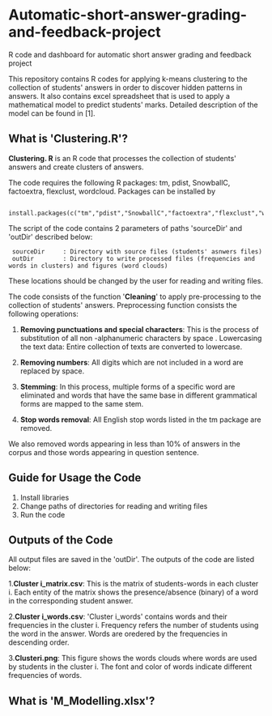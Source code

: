 # Automatic-short-answer-grading-and-feedback-project
R code and dashboard for automatic short answer grading and feedback project

This repository contains R codes for applying k-means clustering to the collection of students' answers in order to discover hidden patterns in answers.
It also contains excel spreadsheet that is used to apply a mathematical model to predict students' marks. Detailed description of the model can be found in [1]. 

## What is 'Clustering.R'?

**Clustering. R** is an R code that processes the collection of students' answers and create clusters of answers.  

The code requires the following R packages: tm, pdist, SnowballC, factoextra, flexclust, wordcloud. Packages can be installed by

     install.packages(c("tm","pdist","SnowballC","factoextra","flexclust","wordcloud"))

The script of the code contains 2 parameters of paths 'sourceDir' and 'outDir' described below:

     sourceDir     : Directory with source files (students' asnwers files)
     outDir        : Directory to write processed files (frequencies and words in clusters) and figures (word clouds)

These locations should be changed by the user for reading and writing files.

The code consists of the function '**Cleaning**' to apply pre-processing to the collection of students' answers. Preprocessing function consists the following operations:

1. **Removing punctuations and special characters**: This is the process of substitution of all non -alphanumeric characters by space .
Lowercasing the text data: Entire collection of texts are converted to lowercase.

2. **Removing numbers**: All digits which are not included in a word are replaced by space. 

3. **Stemming**: In this process, multiple forms of a specific word are eliminated and words that have the same base in different grammatical forms are mapped to the same stem.

4. **Stop words removal**: All English stop words listed in the tm package are removed.

We also removed words appearing in less than 10% of answers in the corpus and those words appearing in question sentence.

 ## Guide for Usage the Code

1. Install libraries
2. Change paths of directories for reading and writing files
4. Run the code

## Outputs of the Code
All output files are saved in the 'outDir'. The outputs of the code are listed below:

1.**Cluster i_matrix.csv**: This is the matrix of students-words in each cluster i. Each entity of the matrix shows the presence/absence (binary) of a word in the corresponding student answer.

2.**Cluster i_words.csv**: 'Cluster i_words' contains words and their frequencies in the cluster i. Frequency refers the number of students using the word in the answer. Words are oredered by the frequencies in descending order. 

3.**Clusteri.png**: This figure shows the words clouds where words are used by students in the cluster i. The font and color of words indicate different frequencies of words. 

## What is 'M_Modelling.xlsx'?
